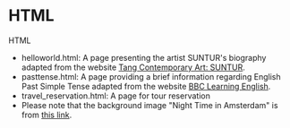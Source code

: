 # HTML
HTML
- helloworld.html: A page presenting the artist SUNTUR's biography adapted from the website
[Tang Contemporary Art: SUNTUR](https://www.tangcontemporary.com/suntur).
- pasttense.html: A page providing a brief information regarding English Past Simple Tense adapted from the website [BBC Learning English](https://www.bbc.co.uk/learningenglish/course/lower-intermediate/unit-6/session-2/activity-1).
- travel_reservation.html: A page for tour reservation
- Please note that the background image "Night Time in Amsterdam" is from [this link](https://wall.alphacoders.com/big.php?i=546894).